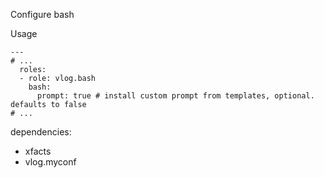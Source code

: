 Configure bash

Usage
```
---
# ...
  roles:
  - role: vlog.bash
    bash:
      prompt: true # install custom prompt from templates, optional. defaults to false
# ...
```

dependencies:
- xfacts
- vlog.myconf
